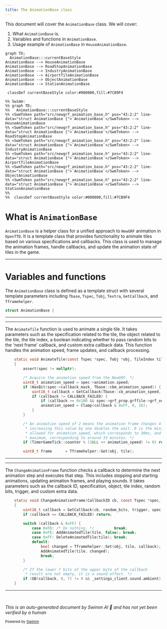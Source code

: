 ```yaml
---
title: The AnimationBase class
---
```

This document will cover the <SwmToken path="src/newgrf_animation_base.h" pos="43:2:2" line-data="struct AnimationBase {">`AnimationBase`</SwmToken> class. We will cover:

1. What <SwmToken path="src/newgrf_animation_base.h" pos="43:2:2" line-data="struct AnimationBase {">`AnimationBase`</SwmToken> is.
2. Variables and functions in <SwmToken path="src/newgrf_animation_base.h" pos="43:2:2" line-data="struct AnimationBase {">`AnimationBase`</SwmToken>.
3. Usage example of <SwmToken path="src/newgrf_animation_base.h" pos="43:2:2" line-data="struct AnimationBase {">`AnimationBase`</SwmToken> in `HouseAnimationBase`.

```mermaid
graph TD;
  AnimationBase:::currentBaseStyle
AnimationBase --> HouseAnimationBase
AnimationBase --> RoadStopAnimationBase
AnimationBase --> IndustryAnimationBase
AnimationBase --> AirportTileAnimationBase
AnimationBase --> ObjectAnimationBase
AnimationBase --> StationAnimationBase

 classDef currentBaseStyle color:#000000,fill:#7CB9F4

%% Swimm:
%% graph TD;
%%   AnimationBase:::currentBaseStyle
%% <SwmToken path="src/newgrf_animation_base.h" pos="43:2:2" line-data="struct AnimationBase {">`AnimationBase`</SwmToken> --> HouseAnimationBase
%% <SwmToken path="src/newgrf_animation_base.h" pos="43:2:2" line-data="struct AnimationBase {">`AnimationBase`</SwmToken> --> RoadStopAnimationBase
%% <SwmToken path="src/newgrf_animation_base.h" pos="43:2:2" line-data="struct AnimationBase {">`AnimationBase`</SwmToken> --> IndustryAnimationBase
%% <SwmToken path="src/newgrf_animation_base.h" pos="43:2:2" line-data="struct AnimationBase {">`AnimationBase`</SwmToken> --> AirportTileAnimationBase
%% <SwmToken path="src/newgrf_animation_base.h" pos="43:2:2" line-data="struct AnimationBase {">`AnimationBase`</SwmToken> --> ObjectAnimationBase
%% <SwmToken path="src/newgrf_animation_base.h" pos="43:2:2" line-data="struct AnimationBase {">`AnimationBase`</SwmToken> --> StationAnimationBase
%% 
%%  classDef currentBaseStyle color:#000000,fill:#7CB9F4
```

# What is <SwmToken path="src/newgrf_animation_base.h" pos="43:2:2" line-data="struct AnimationBase {">`AnimationBase`</SwmToken>

<SwmToken path="src/newgrf_animation_base.h" pos="43:2:2" line-data="struct AnimationBase {">`AnimationBase`</SwmToken> is a helper class for a unified approach to <SwmToken path="src/newgrf_animation_base.h" pos="56:15:15" line-data="		/* Acquire the animation speed from the NewGRF. */">`NewGRF`</SwmToken> animation in <SwmToken path="src/newgrf_animation_base.h" pos="2:13:13" line-data=" * This file is part of OpenTTD.">`OpenTTD`</SwmToken>. It is a template class that provides functionality to animate tiles based on various specifications and callbacks. This class is used to manage the animation frames, handle callbacks, and update the animation state of tiles in the game.

<SwmSnippet path="/src/newgrf_animation_base.h" line="43">

---

# Variables and functions

The <SwmToken path="src/newgrf_animation_base.h" pos="43:2:2" line-data="struct AnimationBase {">`AnimationBase`</SwmToken> class is defined as a template struct with several template parameters including <SwmToken path="src/newgrf_animation_base.h" pos="58:11:11" line-data="		if (HasBit(spec-&gt;callback_mask, Tbase::cbm_animation_speed)) {">`Tbase`</SwmToken>, <SwmToken path="src/newgrf_animation_base.h" pos="52:9:9" line-data="	static void AnimateTile(const Tspec *spec, Tobj *obj, TileIndex tile, bool random_animation, Textra extra_data = 0)">`Tspec`</SwmToken>, <SwmToken path="src/newgrf_animation_base.h" pos="52:15:15" line-data="	static void AnimateTile(const Tspec *spec, Tobj *obj, TileIndex tile, bool random_animation, Textra extra_data = 0)">`Tobj`</SwmToken>, <SwmToken path="src/newgrf_animation_base.h" pos="52:31:31" line-data="	static void AnimateTile(const Tspec *spec, Tobj *obj, TileIndex tile, bool random_animation, Textra extra_data = 0)">`Textra`</SwmToken>, <SwmToken path="src/newgrf_animation_base.h" pos="59:7:7" line-data="			uint16_t callback = GetCallback(Tbase::cb_animation_speed, 0, 0, spec, obj, tile, extra_data);">`GetCallback`</SwmToken>, and <SwmToken path="src/newgrf_animation_base.h" pos="72:7:7" line-data="		uint8_t frame      = Tframehelper::Get(obj, tile);">`Tframehelper`</SwmToken>.

```c
struct AnimationBase {
```

---

</SwmSnippet>

<SwmSnippet path="/src/newgrf_animation_base.h" line="52">

---

The <SwmToken path="src/newgrf_animation_base.h" pos="52:5:5" line-data="	static void AnimateTile(const Tspec *spec, Tobj *obj, TileIndex tile, bool random_animation, Textra extra_data = 0)">`AnimateTile`</SwmToken> function is used to animate a single tile. It takes parameters such as the specification related to the tile, the object related to the tile, the tile index, a boolean indicating whether to pass random bits to the 'next frame' callback, and custom extra callback data. This function handles the animation speed, frame updates, and callback processing.

```c
	static void AnimateTile(const Tspec *spec, Tobj *obj, TileIndex tile, bool random_animation, Textra extra_data = 0)
	{
		assert(spec != nullptr);

		/* Acquire the animation speed from the NewGRF. */
		uint8_t animation_speed = spec->animation.speed;
		if (HasBit(spec->callback_mask, Tbase::cbm_animation_speed)) {
			uint16_t callback = GetCallback(Tbase::cb_animation_speed, 0, 0, spec, obj, tile, extra_data);
			if (callback != CALLBACK_FAILED) {
				if (callback >= 0x100 && spec->grf_prop.grffile->grf_version >= 8) ErrorUnknownCallbackResult(spec->grf_prop.grffile->grfid, Tbase::cb_animation_speed, callback);
				animation_speed = Clamp(callback & 0xFF, 0, 16);
			}
		}

		/* An animation speed of 2 means the animation frame changes 4 ticks, and
		 * increasing this value by one doubles the wait. 0 is the minimum value
		 * allowed for animation_speed, which corresponds to 30ms, and 16 is the
		 * maximum, corresponding to around 33 minutes. */
		if (TimerGameTick::counter % (1ULL << animation_speed) != 0) return;

		uint8_t frame      = Tframehelper::Get(obj, tile);
```

---

</SwmSnippet>

<SwmSnippet path="/src/newgrf_animation_base.h" line="131">

---

The <SwmToken path="src/newgrf_animation_base.h" pos="131:5:5" line-data="	static void ChangeAnimationFrame(CallbackID cb, const Tspec *spec, Tobj *obj, TileIndex tile, uint32_t random_bits, uint32_t trigger, Textra extra_data = 0)">`ChangeAnimationFrame`</SwmToken> function checks a callback to determine the next animation step and executes that step. This includes stopping and starting animations, updating animation frames, and playing sounds. It takes parameters such as the callback ID, specification, object, tile index, random bits, trigger, and custom extra data.

```c
	static void ChangeAnimationFrame(CallbackID cb, const Tspec *spec, Tobj *obj, TileIndex tile, uint32_t random_bits, uint32_t trigger, Textra extra_data = 0)
	{
		uint16_t callback = GetCallback(cb, random_bits, trigger, spec, obj, tile, extra_data);
		if (callback == CALLBACK_FAILED) return;

		switch (callback & 0xFF) {
			case 0xFD: /* Do nothing. */         break;
			case 0xFE: AddAnimatedTile(tile, false); break;
			case 0xFF: DeleteAnimatedTile(tile); break;
			default:
				bool changed = Tframehelper::Set(obj, tile, callback);
				AddAnimatedTile(tile, changed);
				break;
		}

		/* If the lower 7 bits of the upper byte of the callback
		 * result are not empty, it is a sound effect. */
		if (GB(callback, 8, 7) != 0 && _settings_client.sound.ambient) PlayTileSound(spec->grf_prop.grffile, GB(callback, 8, 7), tile);
	}
```

---

</SwmSnippet>

&nbsp;

*This is an auto-generated document by Swimm AI 🌊 and has not yet been verified by a human*

<SwmMeta version="3.0.0" repo-id="Z2l0aHViJTNBJTNBT3BlblRURC1jb3BpbG90LWRlbW8lM0ElM0Fzd2ltbWlv" repo-name="OpenTTD-copilot-demo"><sup>Powered by [Swimm](/)</sup></SwmMeta>
